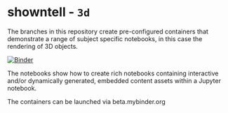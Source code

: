 # showntell - `3d`

The branches in this repository create pre-configured containers that demonstrate a range of subject specific  notebooks, in this case the rendering of 3D objects.

[![Binder](http://mybinder.org/badge.svg)](https://mybinder.org/v2/gh/psychemedia/showntell/3d)

The notebooks show how to create rich notebooks containing interactive and/or dynamically generated, embedded content assets within a Jupyter notebook.

The containers can be launched via beta.mybinder.org